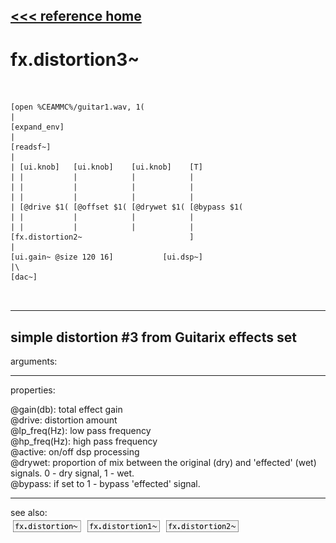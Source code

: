 [<<< reference home](ceammc_lib.md)
---

# fx.distortion3~

```


[open %CEAMMC%/guitar1.wav, 1(
|
[expand_env]
|
[readsf~]
|
| [ui.knob]   [ui.knob]    [ui.knob]    [T]
| |           |            |            |
| |           |            |            |
| |           |            |            |
| [@drive $1( [@offset $1( [@drywet $1( [@bypass $1(
| |           |            |            |
| |           |            |            |
[fx.distortion2~                        ]
|
[ui.gain~ @size 120 16]           [ui.dsp~]
|\
[dac~]

            
```
---
simple distortion #3 from Guitarix effects set
---
arguments:


---
properties:

@gain(db): total effect gain<br>
@drive: distortion
            amount<br>
@lp_freq(Hz): low pass frequency<br>
@hp_freq(Hz): high pass frequency<br>
@active: on/off dsp
            processing<br>
@drywet: proportion
            of mix between the original (dry) and &#39;effected&#39; (wet) signals. 0 - dry signal, 1 -
            wet.<br>
@bypass: if set to 1 - bypass
            &#39;effected&#39; signal.<br>

---
see also:<br>
[![fx.distortion~](img/object_fx.distortion~.png)](fx.distortion~.md)
[![fx.distortion1~](img/object_fx.distortion1~.png)](fx.distortion1~.md)
[![fx.distortion2~](img/object_fx.distortion2~.png)](fx.distortion2~.md)
